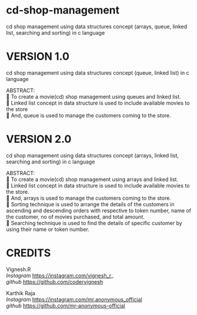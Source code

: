 # cd-shop-management
cd shop management using data structures concept (arrays, queue, linked list, searching and sorting) in c language

# VERSION 1.0
cd shop management using data structures concept (queue, linked list) in c language

ABSTRACT:<br/>
	To create a movie(cd) shop management using queues and linked list.<br/>
	Linked list concept in data structure is used to include available movies to the store<br/>
	And, queue is used to manage the customers coming to the store.<br/>


# VERSION 2.0
cd shop management using data structures concept (arrays, linked list, searching and sorting) in c language

ABSTRACT:<br/>
	To create a movie(cd) shop management using arrays and linked list.<br/>
	Linked list concept in data structure is used to include available movies to the store. <br/>
	And, arrays is used to manage the customers coming to the store.<br/>
	Sorting technique is used to arrange the details of the customers in ascending and descending orders with respective to token number,    name of the customer, no of movies purchased, and total amount. <br/>
	Searching technique is used to find the details of specific customer by using their name or token number. <br/>


# CREDITS
Vignesh.R <br/>
*Instagram*   https://instagram.com/vignesh_r_ <br/>
*github*      https://github.com/codervignesh <br/>

Karthik Raja <br/>
*Instagram*   https://instagram.com/mr.anonymous_official <br/>
*github*      https://github.com/mr-anonymous-official <br/>
